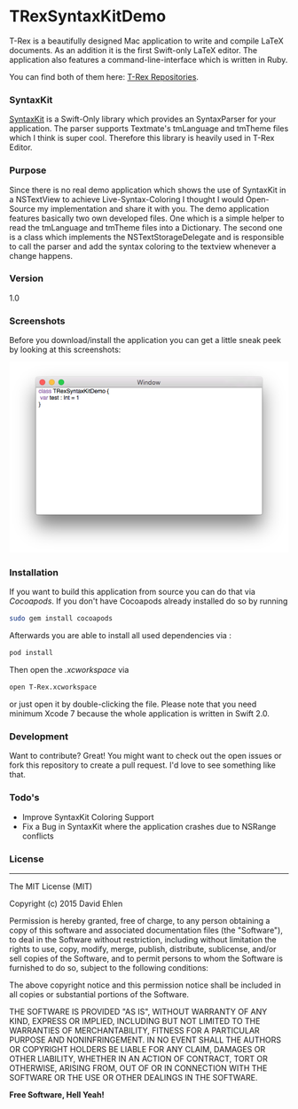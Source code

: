 # TRexSyntaxKitDemo

T-Rex is a beautifully designed Mac application to write and compile LaTeX documents.
As an addition it is the first Swift-only LaTeX editor.
The application also features a command-line-interface which is written in Ruby.

You can find both of them here: [T-Rex Repositories](https://github.com/T-Rex-Editor).

### SyntaxKit
[SyntaxKit](https://github.com/soffes/SyntaxKit) is a Swift-Only library which provides an SyntaxParser for your application. The parser supports Textmate's tmLanguage and tmTheme files which I think is super cool. Therefore this library is heavily used in T-Rex Editor.

### Purpose
Since there is no real demo application which shows the use of SyntaxKit in a NSTextView to achieve Live-Syntax-Coloring I thought I would Open-Source my implementation and share it with you. The demo application features basically two own developed files. One which is a simple helper to read the tmLanguage and tmTheme files into a Dictionary. The second one is a class which implements the NSTextStorageDelegate and is responsible to call the parser and add the syntax coloring to the textview whenever a change happens.

### Version
1.0

### Screenshots
Before you download/install the application you can get a little sneak peek by looking at this screenshots:

![alt tag](https://raw.githubusercontent.com/T-Rex-Editor/TRexSyntaxKitDemo/master/screenshot.png)

### Installation

If you want to build this application from source you can do that via *Cocoapods*.
If you don't have Cocoapods already installed do so by running
```sh
sudo gem install cocoapods
```

Afterwards you are able to install all used dependencies via :
```sh
pod install
```

Then open the *.xcworkspace* via 
```sh
open T-Rex.xcworkspace
```
or just open it by double-clicking the file. Please note that you need minimum Xcode 7 because the whole application is written in Swift 2.0.

### Development

Want to contribute? Great!
You might want to check out the open issues or fork this repository to create a pull request. I'd love to see something like that.

### Todo's
- Improve SyntaxKit Coloring Support
- Fix a Bug in SyntaxKit where the application crashes due to NSRange conflicts


### License
----

The MIT License (MIT)

Copyright (c) 2015 David Ehlen

Permission is hereby granted, free of charge, to any person obtaining a copy
of this software and associated documentation files (the "Software"), to deal
in the Software without restriction, including without limitation the rights
to use, copy, modify, merge, publish, distribute, sublicense, and/or sell
copies of the Software, and to permit persons to whom the Software is
furnished to do so, subject to the following conditions:

The above copyright notice and this permission notice shall be included in
all copies or substantial portions of the Software.

THE SOFTWARE IS PROVIDED "AS IS", WITHOUT WARRANTY OF ANY KIND, EXPRESS OR
IMPLIED, INCLUDING BUT NOT LIMITED TO THE WARRANTIES OF MERCHANTABILITY,
FITNESS FOR A PARTICULAR PURPOSE AND NONINFRINGEMENT. IN NO EVENT SHALL THE
AUTHORS OR COPYRIGHT HOLDERS BE LIABLE FOR ANY CLAIM, DAMAGES OR OTHER
LIABILITY, WHETHER IN AN ACTION OF CONTRACT, TORT OR OTHERWISE, ARISING FROM,
OUT OF OR IN CONNECTION WITH THE SOFTWARE OR THE USE OR OTHER DEALINGS IN
THE SOFTWARE.

**Free Software, Hell Yeah!**
